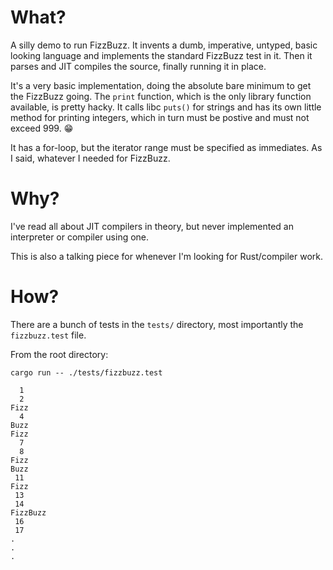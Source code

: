 # What?

A silly demo to run FizzBuzz.  It invents a dumb, imperative, untyped, basic looking language and
implements the standard FizzBuzz test in it.  Then it parses and JIT compiles the source, finally
running it in place.

It's a very basic implementation, doing the absolute bare minimum to get the FizzBuzz going.  The
`print` function, which is the only library function available, is pretty hacky.  It calls libc
`puts()` for strings and has its own little method for printing integers, which in turn must be
postive and must not exceed 999. :grin:

It has a for-loop, but the iterator range must be specified as immediates.  As I said, whatever I
needed for FizzBuzz.

# Why?

I've read all about JIT compilers in theory, but never implemented an interpreter or compiler using
one.

This is also a talking piece for whenever I'm looking for Rust/compiler work.

# How?

There are a bunch of tests in the `tests/` directory, most importantly the `fizzbuzz.test` file.

From the root directory:
```
cargo run -- ./tests/fizzbuzz.test

  1
  2
Fizz
  4
Buzz
Fizz
  7
  8
Fizz
Buzz
 11
Fizz
 13
 14
FizzBuzz
 16
 17
.
.
.
```
